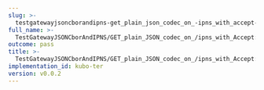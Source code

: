 ```yaml
---
slug: >-
  testgatewayjsoncborandipns-get_plain_json_codec_on_-ipns_with_accept-_text-html_returns_html_(dag-index-html)-header_cache-control
full_name: >-
  TestGatewayJSONCborAndIPNS/GET_plain_JSON_codec_on_/ipns_with_Accept:_text/html_returns_HTML_(dag-index-html)/Header_Cache-Control
outcome: pass
title: >-
  TestGatewayJSONCborAndIPNS/GET_plain_JSON_codec_on_/ipns_with_Accept:_text/html_returns_HTML_(dag-index-html)/Header_Cache-Control
implementation_id: kubo-ter
version: v0.0.2
---
```



